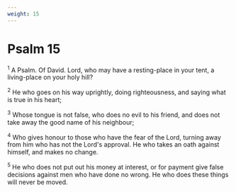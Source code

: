 ```yaml
---
weight: 15
---
```


# Psalm 15

<sup>1</sup> A Psalm. Of David. Lord, who may have a resting-place in your tent, a living-place on your holy hill? 

<sup>2</sup> He who goes on his way uprightly, doing righteousness, and saying what is true in his heart; 

<sup>3</sup> Whose tongue is not false, who does no evil to his friend, and does not take away the good name of his neighbour; 

<sup>4</sup> Who gives honour to those who have the fear of the Lord, turning away from him who has not the Lord's approval. He who takes an oath against himself, and makes no change. 

<sup>5</sup> He who does not put out his money at interest, or for payment give false decisions against men who have done no wrong. He who does these things will never be moved. 


